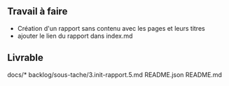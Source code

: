 ## Travail à faire

- Création d'un rapport sans contenu avec les pages et leurs titres
- ajouter le lien du rapport dans index.md

## Livrable
docs/*
backlog/sous-tache/3.init-rapport.5.md
README.json
README.md

